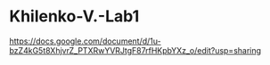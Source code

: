 # Khilenko-V.-Lab1
https://docs.google.com/document/d/1u-bzZ4kG5t8XhjvrZ_PTXRwYVRJtgF87rfHKpbYXz_o/edit?usp=sharing
